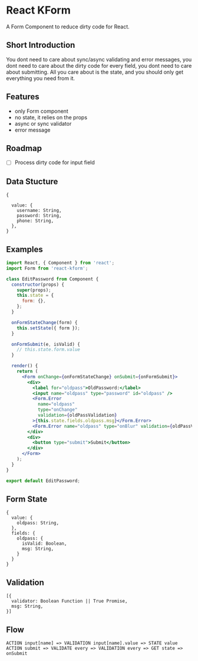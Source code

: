 # React KForm

A Form Component to reduce dirty code for React.

## Short Introduction

You dont need to care about sync/async validating and error messages, you dont need to care about the dirty code for every field, you dont need to care about submitting. All you care about is the state, and you should only get everything you need from it.

## Features

* only Form component
* no state, it relies on the props
* async or sync validator
* error message

## Roadmap

- [ ] Process dirty code for input field

## Data Stucture

```
{

  value: {
    username: String,
    password: String,
    phone: String,
  },
}
```

## Examples

```jsx
import React, { Component } from 'react';
import Form from 'react-kform';

class EditPassword from Component {
  constructor(props) {
    super(props);
    this.state = {
      form: {},
    };
  }

  onFormStateChange(form) {
    this.setState({ form });
  }

  onFormSubmit(e, isValid) {
    // this.state.form.value
  }

  render() {
    return (
      <Form onChange={onFormStateChange} onSubmit={onFormSubmit}>
        <div>
          <label for="oldpass">OldPassword:</label>
          <input name="oldpass" type="password" id="oldpass" />
          <Form.Error
            name="oldpass"
            type="onChange"
            validation={oldPassValidation}
          >{this.state.fields.oldpass.msg}</Form.Error>
          <Form.Error name="oldpass" type="onBlur" validation={oldPassValidation}>{this.state.fields.oldpass.msg}</Form.Error>
        </div>
        <div>
          <button type="submit">Submit</button>
        </div>
      </Form>
    );
  }
}

export default EditPassword;
```

## Form State

```
{
  value: {
    oldpass: String,
  },
  fields: {
    oldpass: {
      isValid: Boolean,
      msg: String,
    }
  }
}
```

## Validation

```
[{
  validator: Boolean Function || True Promise,
  msg: String,
}]
```

## Flow

```
ACTION input[name] => VALIDATION input[name].value => STATE value
ACTION submit => VALIDATE every => VALIDATION every => GET state =>  onSubmit
```
